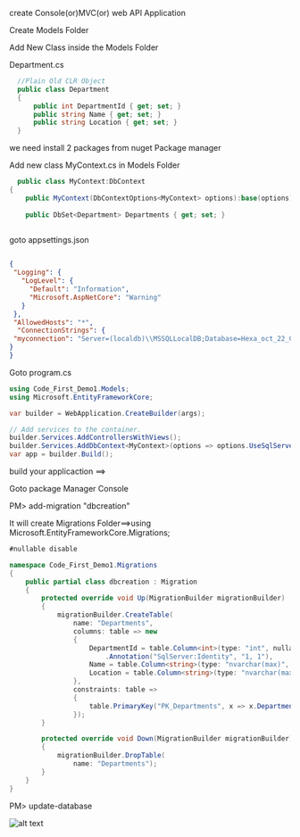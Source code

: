 
create Console(or)MVC(or) web API Application

Create Models Folder

Add New Class inside the Models Folder

Department.cs
```cs
  //Plain Old CLR Object
  public class Department
  {
      public int DepartmentId { get; set; }
      public string Name { get; set; }
      public string Location { get; set; }
  }
```

we need install 2 packages from nuget Package manager

 <PackageReference Include="Microsoft.EntityFrameworkCore.SqlServer" Version="6.0.35" />
 <PackageReference Include="Microsoft.EntityFrameworkCore.Tools" Version="6.0.33">

Add new class MyContext.cs in Models Folder
 ```cs
   public class MyContext:DbContext
 {
     public MyContext(DbContextOptions<MyContext> options):base(options) { }
    
     public DbSet<Department> Departments { get; set; }
    

 ````

 goto appsettings.json
 ```json

{
  "Logging": {
    "LogLevel": {
      "Default": "Information",
      "Microsoft.AspNetCore": "Warning"
    }
  },
  "AllowedHosts": "*",
   "ConnectionStrings": {
  "myconnection": "Server=(localdb)\\MSSQLLocalDB;Database=Hexa_oct_22_CFDB;Integrated Security=true;"
}
}

 ```

 Goto program.cs

 ```cs
 using Code_First_Demo1.Models;
using Microsoft.EntityFrameworkCore;

var builder = WebApplication.CreateBuilder(args);

// Add services to the container.
builder.Services.AddControllersWithViews();
builder.Services.AddDbContext<MyContext>(options => options.UseSqlServer(builder.Configuration.GetConnectionString("myconnection")));
var app = builder.Build();
````


build your applicaction ==> 

Goto package Manager Console

PM> add-migration "dbcreation"

It will create Migrations Folder==>using Microsoft.EntityFrameworkCore.Migrations;
```cs
#nullable disable

namespace Code_First_Demo1.Migrations
{
    public partial class dbcreation : Migration
    {
        protected override void Up(MigrationBuilder migrationBuilder)
        {
            migrationBuilder.CreateTable(
                name: "Departments",
                columns: table => new
                {
                    DepartmentId = table.Column<int>(type: "int", nullable: false)
                        .Annotation("SqlServer:Identity", "1, 1"),
                    Name = table.Column<string>(type: "nvarchar(max)", nullable: false),
                    Location = table.Column<string>(type: "nvarchar(max)", nullable: false)
                },
                constraints: table =>
                {
                    table.PrimaryKey("PK_Departments", x => x.DepartmentId);
                });
        }

        protected override void Down(MigrationBuilder migrationBuilder)
        {
            migrationBuilder.DropTable(
                name: "Departments");
        }
    }
}
```

PM> update-database

![alt text](image.png)